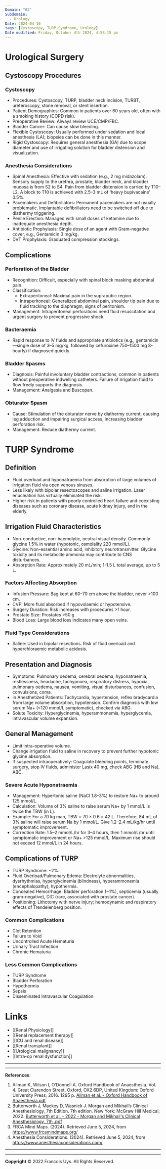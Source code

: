 ```yaml
---
Domain: "02"
Subdomain:
  - Urology
Date: 2024-04-16
tags: [Cystoscopy, TURP-Syndrome, Urology]
Date modified: Friday, October 4th 2024, 4:58:15 pm
---
```


# Urological Surgery

## Cystoscopy Procedures

### Cystoscopy
- Procedures: Cystoscopy, TURP, bladder neck incision, TURBT, ureteroscopy, stone removal, or stent insertion.
- Patient Demographics: Common in patients over 60 years old, often with a smoking history (COPD risk).
- Preoperative Review: Always review UCE/CMP/FBC.
- Bladder Cancer: Can cause slow bleeding.
- Flexible Cystoscopy: Usually performed under sedation and local anesthesia (LA); biopsies can be done in this manner.
- Rigid Cystoscopy: Requires general anesthesia (GA) due to scope diameter and use of irrigating solution for bladder distension and visualization.

### Anesthesia Considerations
- Spinal Anesthesia: Effective with sedation (e.g., 2 mg midazolam). Sensory supply to the urethra, prostate, bladder neck, and bladder mucosa is from S2 to S4. Pain from bladder distension is carried by T10–L2. A block to T10 is achieved with 2.5–3 mL of ‘heavy bupivacaine’ 0.5%.
- Pacemakers and Defibrillators: Permanent pacemakers are not usually problematic. Implantable defibrillators need to be switched off due to diathermy triggering.
- Penile Erection: Managed with small doses of ketamine due to inadequate anesthesia depth.
- Antibiotic Prophylaxis: Single dose of an agent with Gram-negative cover, e.g., Gentamicin 3 mg/kg.
- DVT Prophylaxis: Graduated compression stockings.

## Complications

### Perforation of the Bladder
- Recognition: Difficult, especially with spinal block masking abdominal pain.
- Classification:
  - Extraperitoneal: Maximal pain in the suprapubic region.
  - Intraperitoneal: Generalized abdominal pain, shoulder tip pain due to fluid tracking to the diaphragm, signs of peritonism.
- Management: Intraperitoneal perforations need fluid resuscitation and urgent surgery to prevent progressive shock.

### Bacteraemia
- Rapid response to IV fluids and appropriate antibiotics (e.g., gentamicin—single dose of 3–5 mg/kg, followed by cefuroxime 750–1500 mg 8-hourly) if diagnosed quickly.

### Bladder Spasms
- Diagnosis: Painful involuntary bladder contractions, common in patients without preoperative indwelling catheters. Failure of irrigation fluid to flow freely supports the diagnosis.
- Management: Analgesia and Buscopan.

### Obturator Spasm
- Cause: Stimulation of the obturator nerve by diathermy current, causing leg adduction and impairing surgical access, increasing bladder perforation risk.
- Management: Reduce diathermy current.

# TURP Syndrome

## Definition
- Fluid overload and hyponatraemia from absorption of large volumes of irrigation fluid via open venous sinuses.
- Less likely with bipolar resectoscopes and saline irrigation. Laser enucleation has virtually eliminated the risk.
- Higher risk in patients with poorly controlled heart failure and coexisting diseases such as coronary disease, acute kidney injury, and in the elderly.

## Irrigation Fluid Characteristics
- Non-conductive, non-haemolytic, neutral visual density. Commonly glycine 1.5% in water (hypotonic, osmolality 220 mmol/L).
- Glycine: Non-essential amino acid, inhibitory neurotransmitter. Glycine toxicity and its metabolite ammonia may contribute to CNS disturbances.
- Absorption Rate: Approximately 20 mL/min; 1-1.5 L total average, up to 5 L.

### Factors Affecting Absorption
- Infusion Pressure: Bag kept at 60–70 cm above the bladder, never >100 cm.
- CVP: More fluid absorbed if hypovolaemic or hypotensive.
- Surgery Duration: Risk increases with procedures >1 hour.
- Prostate Size: Prostates >50 g.
- Blood Loss: Large blood loss indicates many open veins.

### Fluid Type Considerations
- Saline: Used in bipolar resections. Risk of fluid overload and hyperchloraemic metabolic acidosis.

## Presentation and Diagnosis
- Symptoms: Pulmonary oedema, cerebral oedema, hyponatraemia, restlessness, headache, tachypnoea, respiratory distress, hypoxia, pulmonary oedema, nausea, vomiting, visual disturbances, confusion, convulsions, coma.
- In Anesthetized Patients: Tachycardia, hypertension, reflex bradycardia from large volume absorption, hypotension. Confirm diagnosis with low serum Na+ (<120 mmol/L symptomatic), checked via ABG.
- Solute Toxicity: Hyperglycinemia, hyperammonemia, hyperglycemia, intravascular volume expansion.

## General Management
- Limit intra-operative volume.
- Change irrigation fluid to saline in recovery to prevent further hypotonic glycine absorption.
- If suspected intraoperatively: Coagulate bleeding points, terminate surgery, stop IV fluids, administer Lasix 40 mg, check ABG (HB and Na), ABC.

### Severe Acute Hyponatraemia
- Management: Hypertonic saline (NaCl 1.8–3%) to restore Na+ to around 125 mmol/L.
- Calculation: Volume of 3% saline to raise serum Na+ by 1 mmol/L is twice the TBW (in L).
- Example: For a 70 kg man, TBW = 70 × 0.6 = 42 L. Therefore, 84 mL of 3% saline will raise serum Na by 1 mmol/L. Give 1.2–2.4 mL/kg/hr until symptomatic improvement.
- Correction Rate: 1.5–2 mmol/L/hr for 3–4 hours, then 1 mmol/L/hr until symptomatic improvement or Na+ >125 mmol/L. Maximum rise should not exceed 12 mmol/L in 24 hours.

## Complications of TURP
- TURP Syndrome: ~2%.
- Fluid Overload/Pulmonary Edema: Electrolyte abnormalities, dysrhythmias, hyperglycinemia (blindness), hyperammonemia (encephalopathy), hypothermia.
- Concealed Hemorrhage: Bladder perforation (~1%), septicemia (usually gram-negative), DIC (rare, associated with prostate cancer).
- Positioning: Lithotomy with nerve injury; hemodynamic and respiratory effects of Trendelenberg position.

### Common Complications
- Clot Retention
- Failure to Void
- Uncontrolled Acute Hematuria
- Urinary Tract Infection
- Chronic Hematuria

### Less Common Complications
- TURP Syndrome
- Bladder Perforation
- Hypothermia
- Sepsis
- Disseminated Intravascular Coagulation

# Links
- [[Renal Physiology]]
- [[Renal replacement therapy]]
- [[ICU and renal disease]]
- [[Renal transplant]]
- [[Urological malignancy]]
- [[Intra-op renal dysfunction]]

---

---
**References:**

1. Allman K, Wilson I, O’Donnell A. Oxford Handbook of Anaesthesia. Vol. 4. Great Clarendon Street, Oxford, OX2 6DP, United Kingdom: Oxford University Press; 2016. 1295 p. [Allman et al. - Oxford Handbook of Anaesthesia.pdf](zotero://select/library/items/GVXR8QCK)
2. Butterworth J, Mackey D, Wasnick J. Morgan and Mikhail’s Clinical Anesthesiology, 7th Edition. 7th edition. New York: McGraw Hill Medical; 2022. [Butterworth et al. - 2022 - Morgan and Mikhail's Clinical Anesthesiology, 7th .pdf](zotero://select/library/items/UWTJV8UG)
3. FRCA Mind Maps. (2024). Retrieved June 5, 2024, from https://www.frcamindmaps.org/
4. Anesthesia Considerations. (2024). Retrieved June 5, 2024, from https://www.anesthesiaconsiderations.com/

---------------------------------------------------------------------------------------------
---
**Copyright**
© 2022 Francois Uys. All Rights Reserved.